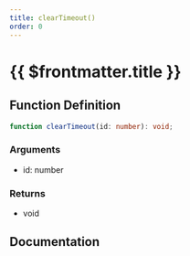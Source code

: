 ```yaml
---
title: clearTimeout()
order: 0
---
```


# {{ $frontmatter.title }}

## Function Definition

```ts
function clearTimeout(id: number): void;
```

### Arguments

* id: number

### Returns

* void

## Documentation

<!--@include: ./parts/clearTimeout.md-->
